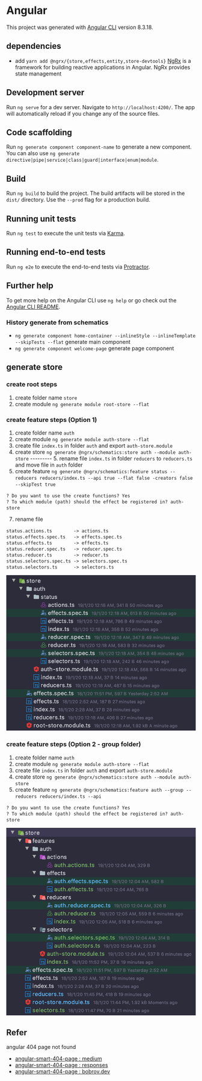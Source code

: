 # Angular

This project was generated with [Angular CLI](https://github.com/angular/angular-cli) version 8.3.18.


## dependencies

- add `yarn add @ngrx/{store,effects,entity,store-devtools}` [NgRx](https://ngrx.io/docs) is a framework for building reactive applications in Angular. NgRx provides state management

## Development server

Run `ng serve` for a dev server. Navigate to `http://localhost:4200/`. The app will automatically reload if you change any of the source files.

## Code scaffolding

Run `ng generate component component-name` to generate a new component. You can also use `ng generate directive|pipe|service|class|guard|interface|enum|module`.

## Build

Run `ng build` to build the project. The build artifacts will be stored in the `dist/` directory. Use the `--prod` flag for a production build.

## Running unit tests

Run `ng test` to execute the unit tests via [Karma](https://karma-runner.github.io).

## Running end-to-end tests

Run `ng e2e` to execute the end-to-end tests via [Protractor](http://www.protractortest.org/).

## Further help

To get more help on the Angular CLI use `ng help` or go check out the [Angular CLI README](https://github.com/angular/angular-cli/blob/master/README.md).


### History generate from schematics

- `ng generate component home-container --inlineStyle --inlineTemplate --skipTests --flat` generate main component
- `ng generate component welcome-page` generate page component


## generate store

### create root steps

1. create folder name `store`
2. create module `ng generate module root-store --flat`

### create feature steps (Option 1)

1. create folder name `auth`
2. create module `ng generate module auth-store --flat`
3. create file `index.ts` in folder `auth` and export `auth-store.module`
4. create store  `ng generate @ngrx/schematics:store auth --module auth-store`
--------- 5. rename file `index.ts` in folder `reducers` to `reducers.ts` and move file in `auth` folder
6. create feature `ng generate @ngrx/schematics:feature status --reducers reducers/index.ts --api true --flat false -creators false --skipTest true`

```text
? Do you want to use the create functions? Yes
? To which module (path) should the effect be registered in? auth-store
```

7. rename file

```text
status.actions.ts        -> actions.ts
status.effects.spec.ts   -> effects.spec.ts
status.effects.ts        -> effects.ts
status.reducer.spec.ts   -> reducer.spec.ts
status.reducer.ts        -> reducer.ts
status.selectors.spec.ts -> selectors.spec.ts
status.selectors.ts      -> selectors.ts
```

![store-structure](docs/images/store-01.png)

### create feature steps (Option 2 - group folder)

1. create folder name `auth`
2. create module `ng generate module auth-store --flat`
3. create file `index.ts` in folder `auth` and export `auth-store.module`
4. create store  `ng generate @ngrx/schematics:store auth --module auth-store`
5. create feature `ng generate @ngrx/schematics:feature auth --group --reducers reducers/index.ts --api`

```text
? Do you want to use the create functions? Yes
? To which module (path) should the effect be registered in? auth-store
```

![store-structure](docs/images/store-02.png)


## Refer

angular 404 page not found
- [angular-smart-404-page : medium](https://medium.com/angular-in-depth/angular-smart-404-page-85a45b109fd8)
- [angular-smart-404-page : responses](https://medium.com/p/85a45b109fd8/responses/show)
- [angular-smart-404-page : bobrov.dev](https://bobrov.dev/blog/angular-smart-404-page/)
